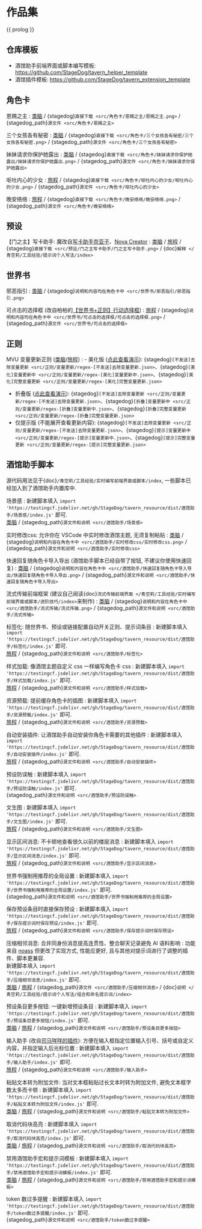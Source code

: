 <!-- markdownlint-disable MD032 MD007 -->
# 作品集

{{ prolog }}

## 仓库模板

- 酒馆助手前端界面或脚本编写模板: <https://github.com/StageDog/tavern_helper_template>
- 酒馆插件模板: <https://github.com/StageDog/tavern_extension_template>

## 角色卡

恩赐之主
: [类脑](https://discord.com/channels/1134557553011998840/1303936998913867836) / {stagedog}`直接下载 <src/角色卡/恩赐之主/恩赐之主.png>` / {stagedog_path}`源文件 <src/角色卡/恩赐之主>`

三个女孩各有秘密
: [类脑](https://discord.com/channels/1134557553011998840/1309438694557487145) / {stagedog}`直接下载 <src/角色卡/三个女孩各有秘密/三个女孩各有秘密.png>` / {stagedog_path}`源文件 <src/角色卡/三个女孩各有秘密>`

妹妹请求你保护她露出
: [类脑](https://discord.com/channels/1134557553011998840/1309438694557487145) / {stagedog}`直接下载 <src/角色卡/妹妹请求你保护她露出/妹妹请求你保护她露出.png>` / {stagedog_path}`源文件 <src/角色卡/妹妹请求你保护她露出>`

呕吐内心的少女
: [旅程](https://discord.com/channels/1291925535324110879/1339557809137778688) / {stagedog}`直接下载 <src/角色卡/呕吐内心的少女/呕吐内心的少女.png>` / {stagedog_path}`源文件 <src/角色卡/呕吐内心的少女>`

晚安络络
: [旅程](https://discord.com/channels/1291925535324110879/1351974085030314036) / {stagedog}`直接下载 <src/角色卡/晚安络络/晚安络络.png>` / {stagedog_path}`源文件 <src/角色卡/晚安络络>`

## 预设

【门之主】写卡助手: 魔改自[写卡助手奈亚子](https://discord.com/channels/1134557553011998840/1300806517339193384)、[Nova Creator](https://discord.com/channels/1291925535324110879/1376500572865433660)
: [类脑](https://discord.com/channels/1134557553011998840/1384864160671858688) / [旅程](https://discord.com/channels/1291925535324110879/1372476919618211961) / {stagedog}`直接下载 <src/预设/门之主写卡助手/门之主写卡助手.png>` / {doc}`解释 </青空莉/工具经验/提示词个人写法/index>`

## 世界书

邪恶指引
: [类脑](https://discord.com/channels/1134557553011998840/1322860907147034625) / {stagedog}`说明和内容均在角色卡中 <src/世界书/邪恶指引/邪恶指引.png>`

可点击的选择框 (改自柏柏的[【世界书+正则】行动选择框](https://discord.com/channels/1291925535324110879/1339825625782816788))
: [旅程](https://discord.com/channels/1291925535324110879/1339825625782816788) / {stagedog}`说明和内容均在角色卡中 <src/世界书/可点击的选择框/可点击的选择框.png>` / {stagedog_path}`源文件 <src/世界书/可点击的选择框>`

## 正则

MVU 变量更新正则 ([类脑](https://discord.com/channels/1134557553011998840/1396436859613089893/1396436859613089893)/[旅程](https://discord.com/channels/1291925535324110879/1396436234729029703/1396436234729029703))
: - 美化版 ([点此查看演示](https://gitgud.io/StageDog/tavern_resource/-/raw/main/src/正则/变量更新/美化版.mp4)): {stagedog}`[不发送]去除变量更新 <src/正则/变量更新/regex-[不发送]去除变量更新.json>`、{stagedog}`[美化]变量更新中 <src/正则/变量更新/regex-[美化]变量更新中.json>`、{stagedog}`[美化]完整变量更新 <src/正则/变量更新/regex-[美化]完整变量更新.json>`
  - 折叠版 ([点此查看演示](https://gitgud.io/StageDog/tavern_resource/-/raw/main/src/正则/变量更新/折叠版.mp4)): {stagedog}`[不发送]去除变量更新 <src/正则/变量更新/regex-[不发送]去除变量更新.json>`、{stagedog}`[折叠]变量更新中 <src/正则/变量更新/regex-[折叠]变量更新中.json>`、{stagedog}`[折叠]完整变量更新 <src/正则/变量更新/regex-[折叠]完整变量更新.json>`
  - 仅提示版 (不能展开查看更新内容): {stagedog}`[不发送]去除变量更新 <src/正则/变量更新/regex-[不发送]去除变量更新.json>`、{stagedog}`[提示]变量更新中 <src/正则/变量更新/regex-[提示]变量更新中.json>`、{stagedog}`[提示]完整变量更新 <src/正则/变量更新/regex-[提示]完整变量更新.json>`

## 酒馆助手脚本

源代码用法见于{doc}`/青空莉/工具经验/实时编写前端界面或脚本/index`, 一些脚本已经加入到了酒馆助手内置库中.

场景感
: 新建脚本填入 `import 'https://testingcf.jsdelivr.net/gh/StageDog/tavern_resource/dist/酒馆助手/场景感/index.js'` 即可. \
  [类脑](https://discord.com/channels/1134557553011998840/1308428327731855472) / {stagedog_path}`源文件和说明 <src/酒馆助手/场景感>`

实时修改css: 允许你在 VSCode 中实时修改酒馆主题, 无须复制粘贴
: [类脑](https://discord.com/channels/1134557553011998840/1333758463582404670) / {stagedog}`说明和内容在角色卡中 <src/酒馆助手/实时修改css/实时修改css.png>` / {stagedog_path}`源文件和说明 <src/酒馆助手/实时修改css>`

快速回复随角色卡导入导出 (酒馆助手脚本已经自带了按钮, 不建议你使用快速回复)
: [类脑](https://discord.com/channels/1134557553011998840/1322585732962975915) / {stagedog}`说明和内容在角色卡中 <src/酒馆助手/快速回复随角色卡导入导出/快速回复随角色卡导入导出.png>` / {stagedog_path}`源文件和说明 <src/酒馆助手/快速回复随角色卡导入导出>`

流式传输前端框架 (建议自己阅读{doc}`流式传输前端界面 </青空莉/工具经验/实时编写前端界面或脚本/进阶技巧/index>`来制作)
: [类脑](https://discord.com/channels/1134557553011998840/1330206359362211960) / {stagedog}`说明和内容在角色卡中 <src/酒馆助手/流式传输/流式传输.png>` / {stagedog_path}`源文件和说明 <src/酒馆助手/流式传输>`

标签化: 随世界书、预设或链接配置自动开关正则、提示词条目
: 新建脚本填入 `import 'https://testingcf.jsdelivr.net/gh/StageDog/tavern_resource/dist/酒馆助手/标签化/index.js'` 即可. \
  [旅程](https://discord.com/channels/1291925535324110879/1344362686900605043) / {stagedog_path}`源文件和说明 <src/酒馆助手/标签化>`

样式加载: 像酒馆主题自定义 css 一样编写角色卡 css
: 新建脚本填入 `import 'https://testingcf.jsdelivr.net/gh/StageDog/tavern_resource/dist/酒馆助手/样式加载/index.js'` 即可. \
  [旅程](https://discord.com/channels/1291925535324110879/1354783717910122496) / {stagedog_path}`源文件和说明 <src/酒馆助手/样式加载>`

资源预载: 提前缓存角色卡的插图
: 新建脚本填入 `import 'https://testingcf.jsdelivr.net/gh/StageDog/tavern_resource/dist/酒馆助手/资源预载/index.js'` 即可. \
  [旅程](https://discord.com/channels/1291925535324110879/1354791063935520898) / {stagedog_path}`源文件和说明 <src/酒馆助手/资源预载>`

自动安装插件: 让酒馆助手自动安装你角色卡需要的其他插件
: 新建脚本填入 `import 'https://testingcf.jsdelivr.net/gh/StageDog/tavern_resource/dist/酒馆助手/自动安装插件/index.js'` 即可. \
  [旅程](https://discord.com/channels/1291925535324110879/1346952067234660352) / {stagedog_path}`源文件和说明 <src/酒馆助手/自动安装插件>`

预设防误触
: 新建脚本填入 `import 'https://testingcf.jsdelivr.net/gh/StageDog/tavern_resource/dist/酒馆助手/预设防误触/index.js'` 即可. \
  {stagedog_path}`源文件和说明 <src/酒馆助手/预设防误触>`

文生图
: 新建脚本填入 `import 'https://testingcf.jsdelivr.net/gh/StageDog/tavern_resource/dist/酒馆助手/文生图/index.js'` 即可. \
  [旅程](https://discord.com/channels/1291925535324110879/1368559983704146041) / {stagedog_path}`源文件和说明 <src/酒馆助手/文生图>`

显示区间消息: 不卡顿地查看很久以前的楼层消息
: 新建脚本填入 `import 'https://testingcf.jsdelivr.net/gh/StageDog/tavern_resource/dist/酒馆助手/显示区间消息/index.js'` 即可. \
  [旅程](https://discord.com/channels/1291925535324110879/1371060550469029939) / {stagedog_path}`源文件和说明 <src/酒馆助手/显示区间消息>`

世界书强制用推荐的全局设置
: 新建脚本填入 `import 'https://testingcf.jsdelivr.net/gh/StageDog/tavern_resource/dist/酒馆助手/世界书强制用推荐的全局设置/index.js'` 即可. \
  {stagedog_path}`源文件和说明 <src/酒馆助手/世界书强制用推荐的全局设置>`

保存预设条目时直接保存预设
: 新建脚本填入 `import 'https://testingcf.jsdelivr.net/gh/StageDog/tavern_resource/dist/酒馆助手/保存提示词时保存预设/index.js'` 即可. \
  [旅程](https://discord.com/channels/1291925535324110879/1371874887156891689) / {stagedog_path}`源文件和说明 <src/酒馆助手/保存提示词时保存预设>`

压缩相邻消息: 合并同身份消息提高连贯性、整合聊天记录避免 AI 语料影响
: 功能来自 [noass](https://gitgud.io/Monblant/noass) 但更改了实现方式, 性能应更好, 且与其他对提示词进行了调整的插件、脚本更兼容. \
  新建脚本填入 `import 'https://testingcf.jsdelivr.net/gh/StageDog/tavern_resource/dist/酒馆助手/压缩相邻消息/index.js'` 即可. \
  [类脑](https://discord.com/channels/1134557553011998840/1410317452029595658) / [旅程](https://discord.com/channels/1291925535324110879/1410316490690793644) / {stagedog_path}`源文件 <src/酒馆助手/压缩相邻消息>` / {doc}`说明 </青空莉/工具经验/提示词个人写法/组合和命名提示词/index>`

预设条目更多按钮: 一键新增预设条目
: 新建脚本填入 `import 'https://testingcf.jsdelivr.net/gh/StageDog/tavern_resource/dist/酒馆助手/预设条目更多按钮/index.js'` 即可. \
  [类脑](https://discord.com/channels/1134557553011998840/1405486208796069898) / [旅程](https://discord.com/channels/1291925535324110879/1405485289677525002) / {stagedog_path}`源文件和说明 <src/酒馆助手/预设条目更多按钮>`

输入助手 (改自[司马咩咩的插件](https://github.com/Mooooooon/st-input-helper)): 方便在输入框指定位置输入引号、括号或自定义内容，并指定输入后光标位置
: 新建脚本填入 `import 'https://testingcf.jsdelivr.net/gh/StageDog/tavern_resource/dist/酒馆助手/输入助手/index.js'` 即可. \
  [旅程](https://discord.com/channels/1291925535324110879/1353370392705896468) / {stagedog_path}`源文件和说明 <src/酒馆助手/输入助手>`

粘贴文本转为附加文件: 当对文本框粘贴过长文本时转为附加文件, 避免文本框字数太多而卡顿
: 新建脚本填入 `import 'https://testingcf.jsdelivr.net/gh/StageDog/tavern_resource/dist/酒馆助手/粘贴文本转为附加文件/index.js'` 即可. \
  [类脑](https://discord.com/channels/1134557553011998840/1411315671794585660) / [旅程](https://discord.com/channels/1291925535324110879/1411315491225731122) / {stagedog_path}`源文件和说明 <src/酒馆助手/粘贴文本转为附加文件>`

取消代码块高亮
: 新建脚本填入 `import 'https://testingcf.jsdelivr.net/gh/StageDog/tavern_resource/dist/酒馆助手/取消代码块高亮/index.js'` 即可. \
  [类脑](https://discord.com/channels/1134557553011998840/1415651993833439302) / [旅程](https://discord.com/channels/1291925535324110879/1415652313837735947) / {stagedog_path}`源文件和说明 <src/酒馆助手/取消代码块高亮>`

禁用酒馆助手宏和提示词模板
: 新建脚本填入 `import 'https://testingcf.jsdelivr.net/gh/StageDog/tavern_resource/dist/酒馆助手/禁用酒馆助手宏和提示词模板/index.js'` 即可. \
  [类脑](https://discord.com/channels/1134557553011998840/1423948144072327229) / [旅程](https://discord.com/channels/1291925535324110879/1423948388906565794) / {stagedog_path}`源文件和说明 <src/酒馆助手/禁用酒馆助手宏和提示词模板>`

token 数过多提醒
: 新建脚本填入 `import 'https://testingcf.jsdelivr.net/gh/StageDog/tavern_resource/dist/酒馆助手/token数过多提醒/index.js'` 即可. \
  {stagedog_path}`源文件和说明 <src/酒馆助手/token数过多提醒>`
